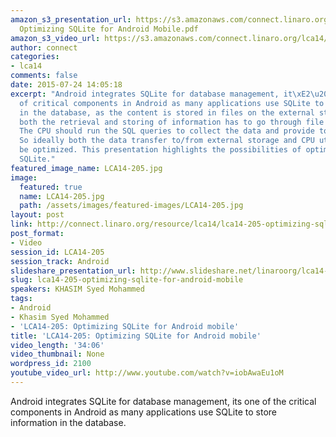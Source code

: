 ```yaml
---
amazon_s3_presentation_url: https://s3.amazonaws.com/connect.linaro.org/lca14/presentations/LCA14-205-
  Optimizing SQLite for Android Mobile.pdf
amazon_s3_video_url: https://s3.amazonaws.com/connect.linaro.org/lca14/videos/03-04-Tuesday/LCA14-205-+Optimizing+SQLite+for+Android+mobile.mp4
author: connect
categories:
- lca14
comments: false
date: 2015-07-24 14:05:18
excerpt: "Android integrates SQLite for database management, it\xE2\u20AC\u2122s one
  of critical components in Android as many applications use SQLite to store information
  in the database, as the content is stored in files on the external storage media
  both the retrieval and storing of information has to go through file system calls.
  The CPU should run the SQL queries to collect the data and provide to end applications.
  So ideally both the data transfer to/from external storage and CPU utilization can
  be optimized. This presentation highlights the possibilities of optimizations in
  SQLite."
featured_image_name: LCA14-205.jpg
image:
  featured: true
  name: LCA14-205.jpg
  path: /assets/images/featured-images/LCA14-205.jpg
layout: post
link: http://connect.linaro.org/resource/lca14/lca14-205-optimizing-sqlite-for-android-mobile/
post_format:
- Video
session_id: LCA14-205
session_track: Android
slideshare_presentation_url: http://www.slideshare.net/linaroorg/lca14-205-optimizingsqliteforandroidmobile
slug: lca14-205-optimizing-sqlite-for-android-mobile
speakers: KHASIM Syed Mohammed
tags:
- Android
- Khasim Syed Mohammed
- 'LCA14-205: Optimizing SQLite for Android mobile'
title: 'LCA14-205: Optimizing SQLite for Android mobile'
video_length: '34:06'
video_thumbnail: None
wordpress_id: 2100
youtube_video_url: http://www.youtube.com/watch?v=iobAwaEu1oM
---
```


Android integrates SQLite for database management, its one of the critical components in Android as many applications use SQLite to store information in the database.